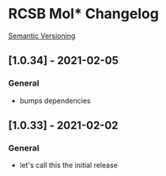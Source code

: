 # RCSB Mol* Changelog

[Semantic Versioning](https://semver.org/)

## [1.0.34] - 2021-02-05
### General
- bumps dependencies

## [1.0.33] - 2021-02-02
### General
- let's call this the initial release